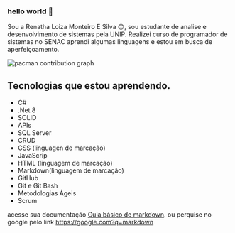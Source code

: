 ### hello world 👋

Sou a Renatha Loiza Monteiro E Silva 😊, sou estudante de analise e desenvolvimento de sistemas pela UNIP.
Realizei curso de programador de sistemas no SENAC aprendi algumas linguagens e estou em busca de aperfeiçoamento.

<picture>
  <source media="(prefers-color-scheme: dark)" srcset="https://raw.githubusercontent.com/RenathaLoiza/RenathaLoiza/output/pacman-contribution-graph-dark.svg">
  <source media="(prefers-color-scheme: light)" srcset="https://raw.githubusercontent.com/RenathaLoiza/RenathaLoiza/output/pacman-contribution-graph.svg">
  <img alt="pacman contribution graph" src="https://raw.githubusercontent.com/RenathaLoiza/RenathaLoiza/output/pacman-contribution-graph.svg">
</picture>

###
## Tecnologias que estou aprendendo.

* C# 
* .Net 8
* SOLID 
* APIs
* SQL Server 
* CRUD  
* CSS  (linguagen de marcação)
* JavaScrip  
* HTML (linguagem de marcação)
* Markdown(linguagem de marcação)
* GitHub
* Git e Git Bash
* Metodologias Ágeis
* Scrum
  

acesse sua documentação [Guia básico de markdown](https://docs.pipz.com/central-de-ajuda/learning-center/guia-basico-de-markdown#open).
ou perquise no google pelo link <https://google.com?q=markdown>






<!--
**RenathaLoiza/RenathaLoiza** is a ✨ _special_ ✨ repository because its `README.md` (this file) appears on your GitHub profile.

Here are some ideas to get you started:

- 🔭 I’m currently working on ...
- 🌱 I’m currently learning ...
- 👯 I’m looking to collaborate on ...
- 🤔 I’m looking for help with ...
- 💬 Ask me about ...
- 📫 How to reach me: ...
- 😄 Pronouns: ...
- ⚡ Fun fact: ...
-->
